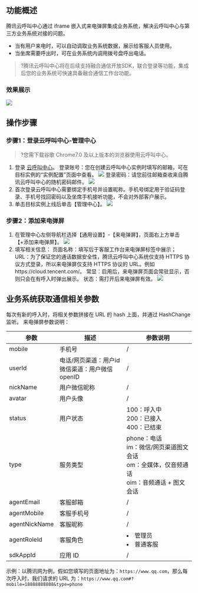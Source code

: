 ## 功能概述
腾讯云呼叫中心通过 iframe 嵌入式来电弹屏集成业务系统，解决云呼叫中心与第三方业务系统对接的问题。
- 当有用户来电时，可以自动调取业务系统数据，展示给客服人员使用。
- 当坐席需要呼出时，可在业务系统内调用拨号盘呼出电话。
>?腾讯云呼叫中心将在后续支持融合通信开放SDK，联合登录等功能，集成后您的业务系统可快速具备融合通信工作台功能。
>
### 效果展示
![](https://main.qcloudimg.com/raw/0ba20c572535f33a419d2267406d2cb3.png)

## 操作步骤
### 步骤1：登录云呼叫中心-管理中心
>?您需下载谷歌 Chrome7.0 及以上版本的浏览器使用云呼叫中心。
>
1. 登录 [云呼叫中心](https://tccc.qcloud.com/login)。
登录账号：您在创建云呼叫中心实例时填写的邮箱，可在目标实例的“实例配置”页面中查看。
![](https://main.qcloudimg.com/raw/00fbb9c3c4c6234f17ee313a34dadc26.png)
登录密码：请您前往邮箱查收来自腾讯云呼叫中心的随机密码邮件。
![](https://main.qcloudimg.com/raw/c5d50c24386886ee174a87df027d77b3.png)
2. 首次登录云呼叫中心需要绑定手机号并设置昵称。手机号绑定用于验证码登录、手机号找回密码以及坐席手机接听功能，不会对外部客户展示。
3. 单击目标实例上线后单击【管理中心】。
![](https://main.qcloudimg.com/raw/cd61148d669d00724fecc61ac88adef7.png)

### 步骤2：添加来电弹屏
1. 在管理中心左侧导航栏选择【通用设置】-【来电弹屏】，页面右上方单击【+添加来电弹屏】。
![](https://main.qcloudimg.com/raw/47b8420bdedf06426ee70694a90fb2be.png)
2. 填写相关信息：
页面名称：填写后于客服工作台来电弹屏标签中展示；
URL：为了保证您的通话数据安全性，腾讯云呼叫中心系统仅支持 HTTPS 协议方式登录，所以来电弹屏仅支持 HTTPS 协议的 URL。例如https://cloud.tencent.com/。
常显：启用后，来电弹屏页面会常驻显示，否则只会在有呼入时弹出展示。
状态：需打开后来电弹屏有效。
![](https://main.qcloudimg.com/raw/3535afb44e925a0da4530767c953e20a.png)

## 业务系统获取通信相关参数
每次有新的呼入时，将相关参数拼接在 URL 的 hash 上面，并通过 HashChange 监听。
来电弹屏参数说明：

| 参数 | 描述 | 参数说明 |
|---------|---------|---------|
| mobile | 手机号 | / |
| userId | 电话/网页渠道：用户id<br>微信渠道：用户微信openID | / |
| nickName | 用户微信昵称 | / |
| avatar | 用户头像 | / |
| status | 用户状态 | 100：呼入中<br>200：已接入<br>400：已结束 |
| type | 服务类型 | phone：电话<br>im：微信/网页渠道图文会话<br>om：全媒体，仅音频通话<br>oim：音频通话 + 图文会话 |
| agentEmail | 客服邮箱 | / |
| agentMobile | 客服手机号 | / |
| agentNickName | 客服昵称 | / |
| agentRoleId | 客服角色 | <li>管理员<br><li>普通客服 |
| sdkAppId | 应用 ID | / |

示例：以腾讯网为例，假如您填写的页面地址为：`https://www.qq.com`，那么每次呼入时，我们请求的 URL 为：`https://www.qq.com#?mobile=18888888888&type=phone`
